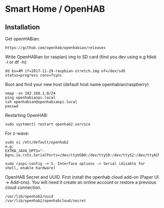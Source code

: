 # Smart Home / OpenHAB

## Installation

Get openHABian:
```
https://github.com/openhab/openhabian/releases
```

Write OpenHABian (or raspian) img to SD card (find you dev using e.g fdisk -l or df -h):
```
dd bs=4M if=2017-11-29-raspbian-stretch.img of=/dev/sdX status=progress conv=fsync
```

Boot and find your new host (default host name openhabian/raspberry)
```
nmap -sn 192.168.1.0/24
ping openhabianpi.local
ssh openhabian@openhabianpi.local
passwd
``` 

Restarting OpenHAB:
```
sudo systemctl restart openhab2.service
```

For z-wave:
```
sudo vi /etc/default/openhab2
e.g:
EXTRA_JAVA_OPTS="-Dgnu.io.rxtx.SerialPorts=/dev/ttyUSB0:/dev/ttyS0:/dev/ttyS2:/dev/ttyACM0:/dev/ttyAMA0"

sudo raspi-config -> 5. Interface options -> Serial (disable for shell, enable hardware) 
```

OpenHAB Secret and UUID. First install the openhab cloud add-on (Paper UI -> Add-ons). You will need it create an online account or restore a previous cloud connection.
```
/var/lib/openhab2/uuid
/var/lib/openhab2/openhabcloud/secret
```
